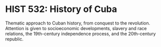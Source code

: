 # HIST 532: History of Cuba

Thematic approach to Cuban history, from conquest to the revolution. Attention is given to socioeconomic developments, slavery and race relations, the 19th-century independence process, and the 20th-century republic.